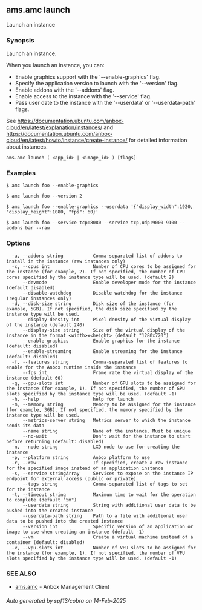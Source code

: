 ## ams.amc launch

Launch an instance

### Synopsis

Launch an instance.

When you launch an instance, you can:

- Enable graphics support with the '--enable-graphics' flag.
- Specify the application version to launch with the '--version' flag.
- Enable addons with the '--addons' flag.
- Enable access to the instance with the '--service' flag.
- Pass user date to the instance with the '--userdata' or '--userdata-path'
	flags.

See https://documentation.ubuntu.com/anbox-cloud/en/latest/explanation/instances/ and
https://documentation.ubuntu.com/anbox-cloud/en/latest/howto/instance/create-instance/ for detailed
information about instances.

```
ams.amc launch ( <app_id> | <image_id> ) [flags]
```

### Examples

```
$ amc launch foo --enable-graphics

$ amc launch foo --version 2

$ amc launch foo --enable-graphics --userdata '{"display_width":1920, "display_height":1080, "fps": 60}'

$ amc launch foo --service tcp:8080 --service tcp,udp:9000-9100 --addons bar --raw
```

### Options

```
  -a, --addons string           Comma-separated list of addons to install in the instance (raw instances only)
  -c, --cpus int                Number of CPU cores to be assigned for the instance (for example, 2). If not specified, the number of CPU cores specified by the instance type will be used. (default 2)
      --devmode                 Enable developer mode for the instance (default disabled)
      --disable-watchdog        Disable watchdog for the instance (regular instances only)
  -d, --disk-size string        Disk size of the instance (for example, 5GB). If not specified, the disk size specified by the instance type will be used.
      --display-density int     Pixel density of the virtual display of the instance (default 240)
      --display-size string     Size of the virtual display of the instance in the format <width>x<height> (default "1280x720")
      --enable-graphics         Enable graphics for the instance (default: disabled)
      --enable-streaming        Enable streaming for the instance (default: disabled)
  -f, --features string         Comma-separated list of features to enable for the Anbox runtime inside the instance
      --fps int                 Frame rate the virtual display of the instance (default 60)
  -g, --gpu-slots int           Number of GPU slots to be assigned for the instance (for example, 1). If not specified, the number of GPU slots specified by the instance type will be used. (default -1)
  -h, --help                    help for launch
  -m, --memory string           Memory to be assigned for the instance (for example, 3GB). If not specified, the memory specified by the instance type will be used.
      --metrics-server string   Metrics server to which the instance sends its data
      --name string             Name of the instance. Must be unique
      --no-wait                 Don't wait for the instance to start before returning (default: disabled)
  -n, --node string             LXD node to use for creating the instance
  -p, --platform string         Anbox platform to use
  -r, --raw                     If specified, create a raw instance for the specified image instead of an application instance
  -s, --service stringArray     Services to expose on the instance IP endpoint for external access (public or private)
      --tags string             Comma-separated list of tags to set for the instance
  -t, --timeout string          Maximum time to wait for the operation to complete (default "5m")
      --userdata string         String with additional user data to be pushed into the created instance
      --userdata-path string    Path to a file with additional user data to be pushed into the created instance
      --version int             Specific version of an application or image to use when creating an instance (default -1)
      --vm                      Create a virtual machine instead of a container (default: disabled)
  -v, --vpu-slots int           Number of VPU slots to be assigned for the instance (for example, 1). If not specified, the number of VPU slots specified by the instance type will be used. (default -1)
```

### SEE ALSO

* [ams.amc](ams.amc.md)	 - Anbox Management Client

###### Auto generated by spf13/cobra on 14-Feb-2025
